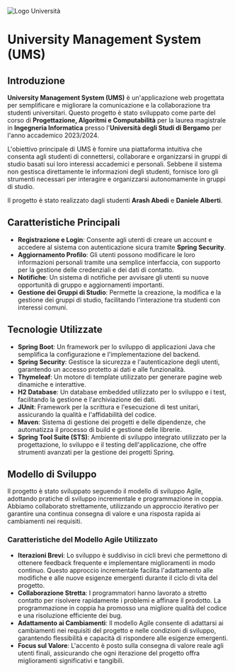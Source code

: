 ![Logo Università](https://www.unibg.it/themes/custom/unibg/logo.svg)  <!-- Sostituisci con il percorso effettivo al logo dell'università -->

# University Management System (UMS)

## Introduzione

**University Management System (UMS)** è un'applicazione web progettata per semplificare e migliorare la comunicazione e la collaborazione tra studenti universitari. Questo progetto è stato sviluppato come parte del corso di **Progettazione, Algoritmi e Computabilità** per la laurea magistrale in **Ingegneria Informatica** presso l'**Università degli Studi di Bergamo** per l'anno accademico 2023/2024.

L'obiettivo principale di UMS è fornire una piattaforma intuitiva che consenta agli studenti di connettersi, collaborare e organizzarsi in gruppi di studio basati sui loro interessi accademici e personali. Sebbene il sistema non gestisca direttamente le informazioni degli studenti, fornisce loro gli strumenti necessari per interagire e organizzarsi autonomamente in gruppi di studio. 

Il progetto è stato realizzato dagli studenti **Arash Abedi** e **Daniele Alberti**.

## Caratteristiche Principali

- **Registrazione e Login**: Consente agli utenti di creare un account e accedere al sistema con autenticazione sicura tramite **Spring Security**.
- **Aggiornamento Profilo**: Gli utenti possono modificare le loro informazioni personali tramite una semplice interfaccia, con supporto per la gestione delle credenziali e dei dati di contatto.
- **Notifiche**: Un sistema di notifiche per avvisare gli utenti su nuove opportunità di gruppo e aggiornamenti importanti.
- **Gestione dei Gruppi di Studio**: Permette la creazione, la modifica e la gestione dei gruppi di studio, facilitando l'interazione tra studenti con interessi comuni.

## Tecnologie Utilizzate

- **Spring Boot**: Un framework per lo sviluppo di applicazioni Java che semplifica la configurazione e l'implementazione del backend.
- **Spring Security**: Gestisce la sicurezza e l'autenticazione degli utenti, garantendo un accesso protetto ai dati e alle funzionalità.
- **Thymeleaf**: Un motore di template utilizzato per generare pagine web dinamiche e interattive.
- **H2 Database**: Un database embedded utilizzato per lo sviluppo e i test, facilitando la gestione e l'archiviazione dei dati.
- **JUnit**: Framework per la scrittura e l'esecuzione di test unitari, assicurando la qualità e l'affidabilità del codice.
- **Maven**: Sistema di gestione dei progetti e delle dipendenze, che automatizza il processo di build e gestione delle librerie.
- **Spring Tool Suite (STS)**: Ambiente di sviluppo integrato utilizzato per la progettazione, lo sviluppo e il testing dell'applicazione, che offre strumenti avanzati per la gestione dei progetti Spring.

## Modello di Sviluppo

Il progetto è stato sviluppato seguendo il modello di sviluppo Agile, adottando pratiche di sviluppo incrementale e programmazione in coppia. Abbiamo collaborato strettamente, utilizzando un approccio iterativo per garantire una continua consegna di valore e una risposta rapida ai cambiamenti nei requisiti.

### Caratteristiche del Modello Agile Utilizzato

- **Iterazioni Brevi**: Lo sviluppo è suddiviso in cicli brevi che permettono di ottenere feedback frequente e implementare miglioramenti in modo continuo. Questo approccio incrementale facilita l'adattamento alle modifiche e alle nuove esigenze emergenti durante il ciclo di vita del progetto.
- **Collaborazione Stretta**: I programmatori hanno lavorato a stretto contatto per risolvere rapidamente i problemi e affinare il prodotto. La programmazione in coppia ha promosso una migliore qualità del codice e una risoluzione efficiente dei bug.
- **Adattamento ai Cambiamenti**: Il modello Agile consente di adattarsi ai cambiamenti nei requisiti del progetto e nelle condizioni di sviluppo, garantendo flessibilità e capacità di rispondere alle esigenze emergenti.
- **Focus sul Valore**: L'accento è posto sulla consegna di valore reale agli utenti finali, assicurando che ogni iterazione del progetto offra miglioramenti significativi e tangibili.
